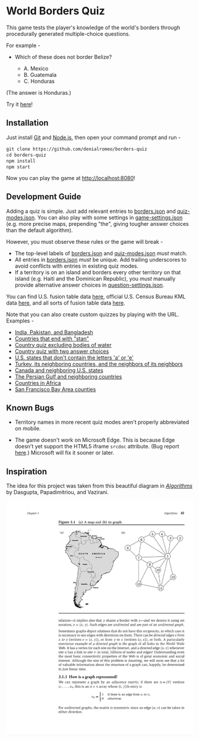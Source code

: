 # World Borders Quiz

This game tests the player's knowledge of the world's borders through procedurally generated multiple-choice questions.

For example -

* Which of these does not border Belize?

    * A. Mexico
    * B. Guatemala
    * C. Honduras

(The answer is Honduras.)

Try it [here](http://danielmoore.us/borders-quiz)!

## Installation

Just install [Git](https://git-scm.com/) and [Node.js](https://nodejs.org/en/), then open your command prompt and run -

```
git clone https://github.com/denialromeo/borders-quiz
cd borders-quiz
npm install
npm start
```

Now you can play the game at [http://localhost:8080](http://localhost:8080)!

## Development Guide

Adding a quiz is simple. Just add relevant entries to [borders.json](/borders-quiz/build-question/borders.json) and [quiz-modes.json](/borders-quiz/game/quiz-modes.json). You can also play with some settings in [game-settings.json](/borders-quiz/game/game-settings.json) (e.g. more precise maps, prepending "the", giving tougher answer choices than the default algorithm).

However, you must observe these rules or the game will break -

* The top-level labels of [borders.json](/borders-quiz/build-question/borders.json) and [quiz-modes.json](/borders-quiz/game/quiz-modes.json) *must* match.
* All entries in [borders.json](/borders-quiz/build-question/borders.json) *must* be unique. Add trailing underscores to avoid conflicts with entries in existing quiz modes.
* If a territory is on an island and borders every other territory on that island (e.g. Haiti and the Dominican Republic), you *must* manually provide alternative answer choices in [question-settings.json](/borders-quiz/build-question/question-settings.json).

You can find U.S. fusion table data [here](https://support.google.com/fusiontables/answer/1182141?hl=en), official U.S. Census Bureau KML data [here](https://www.census.gov/geo/maps-data/data/tiger-cart-boundary.html), and all sorts of fusion table data [here](https://fusiontables.google.com/DataSource?classic=true&docid=1UGwYogqtxVPga_76rxpL38CO1U6tr2s6Z0wSaQ).

Note that you can also create custom quizzes by playing with the URL. Examples -

* [India, Pakistan, and Bangladesh](http://danielmoore.us/borders-quiz?custom=India|Pakistan|Bangladesh)
* [Countries that end with "stan"](http://danielmoore.us/borders-quiz?custom=stan$)
* [Country quiz excluding bodies of water](http://danielmoore.us/borders-quiz?custom=^(?!.*(Sea|Gulf|Bay|Strait|Lake|Channel)))
* [Country quiz with two answer choices](http://danielmoore.us/borders-quiz?num-choices=2)
* [U.S. states that don't contain the letters 'a' or 'e'](http://danielmoore.us/borders-quiz?usa-states&custom=%5E(?!.*[ae]))
* [Turkey, its neighboring countries, and the neighbors of its neighbors](http://danielmoore.us/borders-quiz?start=Turkey&depth=2)
* [Canada and neighboring U.S. states](http://danielmoore.us/borders-quiz?start=Canada_)
* [The Persian Gulf and neighboring countries](http://danielmoore.us/borders-quiz?start=Persian+Gulf)
* [Countries in Africa](http://danielmoore.us/borders-quiz?start=Guinea&depth=100&exclude-paths-through=Egypt;Morocco)
* [San Francisco Bay Area counties](http://danielmoore.us/borders-quiz?start=San+Francisco+Bay)

## Known Bugs

* Territory names in more recent quiz modes aren't properly abbreviated on mobile.

* The game doesn't work on Microsoft Edge. This is because Edge doesn't yet support the HTML5 iframe `srcdoc` attribute. (Bug report [here](https://developer.microsoft.com/en-us/microsoft-edge/platform/issues/12375527/).) Microsoft will fix it sooner or later.

## Inspiration

The idea for this project was taken from this beautiful diagram in [*Algorithms*](https://www.amazon.com/Algorithms-Sanjoy-Dasgupta-ebook/dp/B006Z0QR3I/ref=sr_1_1_twi_kin_1?ie=UTF8&qid=1534812555&sr=8-1) by Dasgupta, Papadimitriou, and Vazirani.

![](inspiration.png)